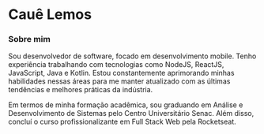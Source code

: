 # Cauê Lemos

### Sobre mim
Sou desenvolvedor de software, focado em desenvolvimento mobile. Tenho experiência trabalhando com tecnologias como NodeJS, ReactJS, JavaScript, Java e Kotlin. Estou constantemente aprimorando minhas habilidades nessas áreas para me manter atualizado com as últimas tendências e melhores práticas da indústria.

Em termos de minha formação acadêmica, sou graduando em Análise e Desenvolvimento de Sistemas pelo Centro Universitário Senac. Além disso, concluí o curso profissionalizante em Full Stack Web pela Rocketseat.